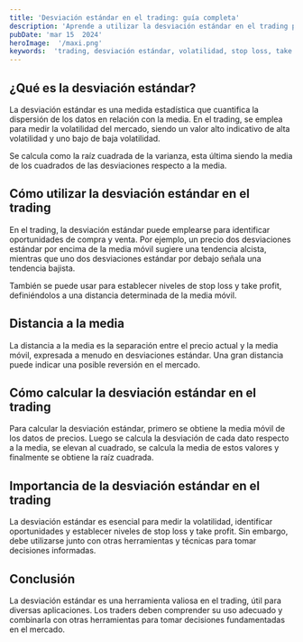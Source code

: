 ```yaml
---
title: 'Desviación estándar en el trading: guía completa'
description: 'Aprende a utilizar la desviación estándar en el trading para identificar oportunidades de compra y venta, así como para establecer niveles de stop loss y take profit.'
pubDate: 'mar 15  2024'
heroImage:  '/maxi.png'
keywords:  'trading, desviación estándar, volatilidad, stop loss, take profit'
---
```

## ¿Qué es la desviación estándar?

La desviación estándar es una medida estadística que cuantifica la dispersión de los datos en relación con la media. En el trading, se emplea para medir la volatilidad del mercado, siendo un valor alto indicativo de alta volatilidad y uno bajo de baja volatilidad.

Se calcula como la raíz cuadrada de la varianza, esta última siendo la media de los cuadrados de las desviaciones respecto a la media.

## Cómo utilizar la desviación estándar en el trading

En el trading, la desviación estándar puede emplearse para identificar oportunidades de compra y venta. Por ejemplo, un precio dos desviaciones estándar por encima de la media móvil sugiere una tendencia alcista, mientras que uno dos desviaciones estándar por debajo señala una tendencia bajista.

También se puede usar para establecer niveles de stop loss y take profit, definiéndolos a una distancia determinada de la media móvil.

## Distancia a la media

La distancia a la media es la separación entre el precio actual y la media móvil, expresada a menudo en desviaciones estándar. Una gran distancia puede indicar una posible reversión en el mercado.

## Cómo calcular la desviación estándar en el trading

Para calcular la desviación estándar, primero se obtiene la media móvil de los datos de precios. Luego se calcula la desviación de cada dato respecto a la media, se elevan al cuadrado, se calcula la media de estos valores y finalmente se obtiene la raíz cuadrada.

## Importancia de la desviación estándar en el trading

La desviación estándar es esencial para medir la volatilidad, identificar oportunidades y establecer niveles de stop loss y take profit. Sin embargo, debe utilizarse junto con otras herramientas y técnicas para tomar decisiones informadas.

## Conclusión

La desviación estándar es una herramienta valiosa en el trading, útil para diversas aplicaciones. Los traders deben comprender su uso adecuado y combinarla con otras herramientas para tomar decisiones fundamentadas en el mercado.
